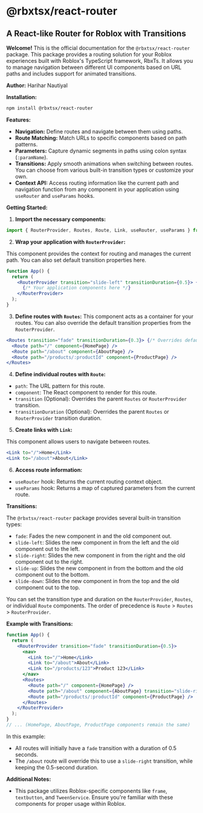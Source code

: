 # @rbxtsx/react-router
## A React-like Router for Roblox with Transitions

**Welcome!** This is the official documentation for the `@rbxtsx/react-router` package. This package provides a routing solution for your Roblox experiences built with Roblox's TypeScript framework, RbxTs. It allows you to manage navigation between different UI components based on URL paths and includes support for animated transitions.

**Author:** Harihar Nautiyal

**Installation:**

```bash
npm install @rbxtsx/react-router
```

**Features:**

*   **Navigation:** Define routes and navigate between them using paths.
*   **Route Matching:** Match URLs to specific components based on path patterns.
*   **Parameters:** Capture dynamic segments in paths using colon syntax (`:paramName`).
*   **Transitions:** Apply smooth animations when switching between routes. You can choose from various built-in transition types or customize your own.
*   **Context API:** Access routing information like the current path and navigation function from any component in your application using `useRouter` and `useParams` hooks.

**Getting Started:**

1.  **Import the necessary components:**

```jsx
import { RouterProvider, Routes, Route, Link, useRouter, useParams } from "@rbxtsx/react-router";
```

2.  **Wrap your application with `RouterProvider`:**

This component provides the context for routing and manages the current path. You can also set default transition properties here.

```jsx
function App() {
  return (
    <RouterProvider transition="slide-left" transitionDuration={0.5}> {/* Default transition for all routes */}
      {/* Your application components here */}
    </RouterProvider>
  );
}
```

3.  **Define routes with `Routes`:** This component acts as a container for your routes. You can also override the default transition properties from the `RouterProvider`.

```jsx
<Routes transition="fade" transitionDuration={0.3}> {/* Overrides default transition for routes within */}
  <Route path="/" component={HomePage} />
  <Route path="/about" component={AboutPage} />
  <Route path="/products/:productId" component={ProductPage} />
</Routes>
```

4.  **Define individual routes with `Route`:**

*   `path`: The URL pattern for this route.
*   `component`: The React component to render for this route.
*   `transition` (Optional): Overrides the parent `Routes` or `RouterProvider` transition.
*   `transitionDuration` (Optional): Overrides the parent `Routes` or `RouterProvider` transition duration.

5.  **Create links with `Link`:**

This component allows users to navigate between routes.

```jsx
<Link to="/">Home</Link>
<Link to="/about">About</Link>
```

6.  **Access route information:**

*   `useRouter` hook: Returns the current routing context object.
*   `useParams` hook: Returns a map of captured parameters from the current route.

**Transitions:**

The `@rbxtsx/react-router` package provides several built-in transition types:

*   `fade`: Fades the new component in and the old component out.
*   `slide-left`: Slides the new component in from the left and the old component out to the left.
*   `slide-right`: Slides the new component in from the right and the old component out to the right.
*   `slide-up`: Slides the new component in from the bottom and the old component out to the bottom.
*   `slide-down`: Slides the new component in from the top and the old component out to the top.

You can set the transition type and duration on the `RouterProvider`, `Routes`, or individual `Route` components. The order of precedence is `Route` > `Routes` > `RouterProvider`.

**Example with Transitions:**

```jsx
function App() {
  return (
    <RouterProvider transition="fade" transitionDuration={0.5}>
      <nav>
        <Link to="/">Home</Link>
        <Link to="/about">About</Link>
        <Link to="/products/123">Product 123</Link>
      </nav>
      <Routes>
        <Route path="/" component={HomePage} />
        <Route path="/about" component={AboutPage} transition="slide-right" /> {/* Overrides default to slide-right */}
        <Route path="/products/:productId" component={ProductPage} />
      </Routes>
    </RouterProvider>
  );
}
// ... (HomePage, AboutPage, ProductPage components remain the same)
```

In this example:

*   All routes will initially have a `fade` transition with a duration of 0.5 seconds.
*   The `/about` route will override this to use a `slide-right` transition, while keeping the 0.5-second duration.

**Additional Notes:**

*   This package utilizes Roblox-specific components like `frame`, `textbutton`, and `TweenService`. Ensure you're familiar with these components for proper usage within Roblox.